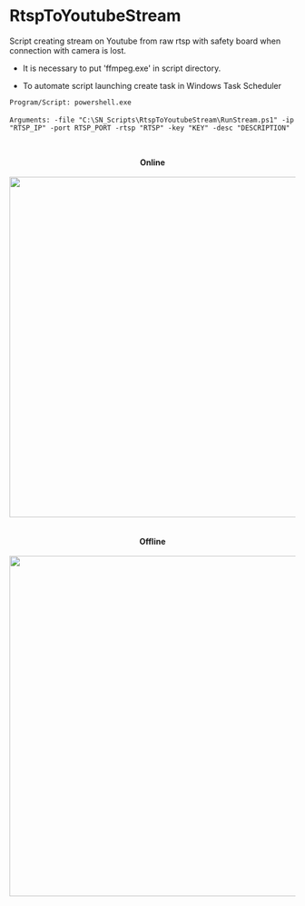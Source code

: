 # RtspToYoutubeStream
Script creating stream on Youtube from raw rtsp with safety board when connection with camera is lost.

* It is necessary to put 'ffmpeg.exe' in script directory.

* To automate script launching create task in Windows Task Scheduler</br>

```Program/Script: powershell.exe```</br></br>
```Arguments: -file "C:\SN_Scripts\RtspToYoutubeStream\RunStream.ps1" -ip "RTSP_IP" -port RTSP_PORT -rtsp "RTSP" -key "KEY" -desc "DESCRIPTION"```</br>

</br>
<p align="center">
  <b>Online</b></br></br>
  <img src="https://github.com/KonkowIT/RtspToYoutubeStream/blob/main/img/online.jpg" width="600"></br></br></br>
  <b>Offline</b></br></br>
  <img src="https://github.com/KonkowIT/RtspToYoutubeStream/blob/main/img/offline.jpg" width="600"></br>
</p>

